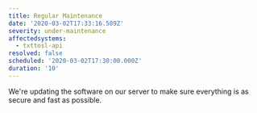 ```yaml
---
title: Regular Maintenance
date: '2020-03-02T17:33:16.509Z'
severity: under-maintenance
affectedsystems:
  - txttosl-api
resolved: false
scheduled: '2020-03-02T17:30:00.000Z'
duration: '10'
---
```

We're updating the software on our server to make sure everything is as secure and fast as possible.

<!--- language code: en -->
